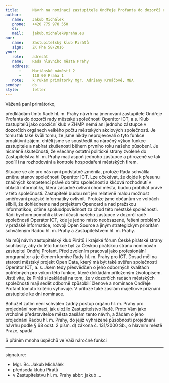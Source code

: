 ```yaml
---
title:      Návrh na nominaci zastupitele Ondřeje Profanta do dozorčí rady Operátor ICT, a. s.
author:
   name:    Jakub Michálek
   phone:   +420 775 978 550
   ds:      
   mail:    jakub.michalek@praha.eu
our:
   name:    Zastupitelský klub Pirátů
   sign:    ZK Pha 58/2016
your:
   role:    adresát
   name:    Rada hlavního města Prahy
   address:
      -     Mariánské náměstí 2
      -     110 00 Praha 1
   note:    k rukám primátorky Mgr. Adriany Krnáčové, MBA
sendby:     ds
style:      letter
---
```


Vážená paní primátorko,

předkládám tímto Radě hl. m. Prahy návrh na jmenování zastupitele Ondřeje Profanta do dozorčí rady městské společnosti Operátor ICT, a.s. Klub zastupitelů jako opoziční klub v ZHMP nemá ani jednoho zástupce v dozorčích orgánech velkého počtu městských akciových společností. Je tomu tak také kvůli tomu, že jsme nikdy neprojevovali o tyto funkce proaktivní zájem, chtěli jsme se soustředit na náročný výkon funkce zastupitele a nabírat zkušenosti během prvního roku našeho působení. Je nicméně skutečností, že všechny ostatní politické strany zvolené do Zastupitelstva hl. m. Prahy mají aspoň jednoho zástupce a přirozeně se tak podílí i na rozhodování a kontrole hospodaření městských firem.

Situace se ale pro nás nyní podstatně změnila, protože Rada schválila změnu stanov společnosti Operátor ICT. Lze očekávat, že dojde k přesunu značných kompetencí právě do této společnosti a klíčová rozhodnutí v oblasti informatiky, která zásadně ovlivní chod města, budou probíhat právě v této společnosti. Zastupitelé budou mít jen relativně malou možnost směřování pražské informatiky ovlivnit. Protože jsme občanům ve volbách slíbili, že dohlédneme nad projektem Opencard a nad pražskou informatikou, cítíme spoluodpovědnost za chod této městské společnosti. Rádi bychom pomohli aktivní účastí našeho zástupce v dozorčí radě společnosti Operátor ICT, kde je jedno místo neobsazené, řešení problémů v pražské informatice, rozvoji Open Source a jiným strategickým prioritám schváleným Radou hl. m. Prahy a Zastupitelstvem hl. m. Prahy.

Na můj návrh zastupitelský klub Pirátů i krajské fórum České pirátské strany souhlasily, aby do této funkce byl za Českou pirátskou stranu nominován zastupitel Ondřej Profant. Před zvolením pracoval jako profesionální programátor a je členem komise Rady hl. m. Prahy pro ICT. Dosud měl na starosti městský projekt Open Data, který má být také svěřen společnosti Operátor ICT, a. s. Jsem tedy přesvědčen o jeho odborných kvalitách potřebných pro výkon této funkce, které dokládám přiloženým životopisem. Jistě víte, že Piráti si zakládají na tom, že v dozorčích radách městských společností mají sedět odborně způsobilí členové a nominace Ondřeje Profant tomuto kritériu vyhovuje. V příloze také zasílám majetkové přiznání zastupitele ke dni nominace.

Bohužel zatím není schválen žádný postup orgánu hl. m. Prahy pro projednání nominací, jak uložilo Zastupitelstvo Radě. Proto Vám jako vrcholné představitelce města zasílám tento návrh, a žádám o jeho projednání Radou hl. m. Prahy, do jejíž vyhrazené působnosti projednání návrhu podle § 68 odst. 2 písm. d) zákona č. 131/2000 Sb., o hlavním městě Praze, spadá.

S přáním mnoha úspěchů ve Vaší náročné funkci

---
signature: 
- Mgr. Bc. Jakub Michálek
- předseda klubu Pirátů 
- v Zastupitelstvu hl. m. Prahy
abbr:       jakub
...
